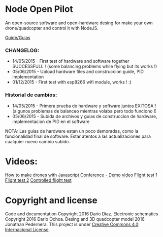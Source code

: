 # Node Open Pilot
An open-source software and open-hardware desing for make your own drone/quadcopter and control it with NodeJS.

[Guide/Guias](https://github.com/darioodiaz/node-open-pilot/wiki)

### CHANGELOG:

* 14/05/2015 - First test of hardware and software together SUCCESSFULL ! (some balancing problems while flying but its works !)
* 05/06/2015 - Upload hardware files and construccion guide, PID implementation
* 01/12/2015 - First test with esp8266 wifi module, works ! :)

### Historial de cambios:

* 14/05/2015 - Primera prueba de hardware y software juntos EXITOSA ! (algunos problemas de balanceo mientras volaba pero todo funciono !)
* 05/06/2015 - Subida de archivos y guias de construccion de hardware, implementacion de PID en el software

NOTA: Las guias de hardware estan un poco demoradas, como la funcionalidad final de software. Estar atentos a las actualizaciones para cualquier nuevo cambio subido.

# Videos:

[How to make drones with Javascript Conference - Demo video](https://www.youtube.com/watch?v=PTchXL5T090)
[Flight test 1](https://www.youtube.com/watch?v=DoXzZh1q8Hc)
[Flight test 2](https://www.youtube.com/watch?v=bivjg05sj5Y)
[Controlled flight test](https://www.youtube.com/watch?v=Cx6uZZTDjpI)

# Copyright and license

Code and documentation Copyright 2016 Dario Diaz. 
Electronic schematics Copyright 2016 Dario Ochoa.
Desing and 3D quadcopter model 2016 Jonathan Pedernera.
This project is under [Creative Commons 4.0 Internacional License](http://creativecommons.org/licenses/by-nc-sa/4.0/).
